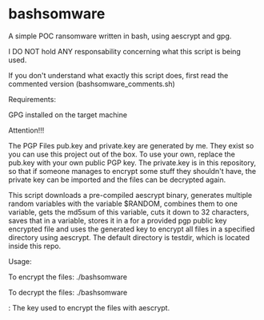 # bashsomware
A simple POC ransomware written in bash, using aescrypt and gpg.

I DO NOT hold ANY responsability concerning what this script is being used.

If you don't understand what exactly this script does, first read the commented version (bashsomware_comments.sh)

Requirements:

GPG installed on the target machine

Attention!!!

The PGP Files pub.key and private.key are generated by me. They exist so you can use this project out of the box.
To use your own, replace the pub.key with your own public PGP key.
The private.key is in this repository, so that if someone manages to encrypt some stuff they shouldn't have, the private key can be imported and the files can be decrypted again.

This script downloads a pre-compiled aescrypt binary, generates multiple random variables with the variable $RANDOM, combines them to one variable, gets the md5sum of this variable, cuts it down to 32 characters, saves that in a variable, stores it in a for a provided pgp public key encrypted file and uses the generated key to encrypt all files in a specified directory using aescrypt. The default directory is testdir, which is located inside this repo.

Usage:

To encrypt the files:
./bashsomware

To decrypt the files:
./bashsomware <key>

<key>: The key used to encrypt the files with aescrypt.
